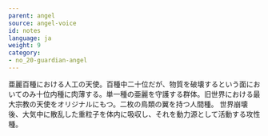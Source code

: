 ```yaml
---
parent: angel
source: angel-voice
id: notes
language: ja
weight: 9
category:
- no_20-guardian-angel
---
```


亜麗百種における人工の天使。百種中二十位だが、物質を破壊するという面においてのみ十位内種に肉薄する。単一種の亜麗を守護する群体。旧世界における最大宗教の天使をオリジナルにもつ。二枚の鳥類の翼を持つ人間種。
世界崩壊後、大気中に散乱した重粒子を体内に吸収し、それを動力源として活動する攻性種。
